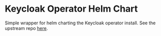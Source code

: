 # Keycloak Operator Helm Chart

Simple wrapper for helm charting the Keycloak operator install. See the upstream repo [here](https://github.com/keycloak/keycloak-operator.git).